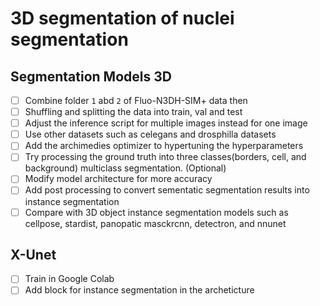 # 3D segmentation of nuclei segmentation

## Segmentation Models 3D
- [ ] Combine folder `1` abd `2` of Fluo-N3DH-SIM+ data then
- [ ] Shuffling and splitting the data into train, val and test
- [ ] Adjust the inference script for multiple images instead for one image
- [ ] Use other datasets such as celegans and drosphilla datasets
- [ ] Add the archimedies optimizer to hypertuning the hyperparameters
- [ ] Try processing the ground truth into three classes(borders, cell, and background) multiclass segmentation. (Optional)
- [ ] Modify model architecture for more accuracy
- [ ] Add post processing to convert sementatic segmentation results into instance segmentation
- [ ] Compare with 3D object instance segmentation models such as cellpose, stardist, panopatic masckrcnn, detectron, and nnunet

## X-Unet
 - [ ] Train in Google Colab
 - [ ] Add block for instance segmentation in the archeticture
